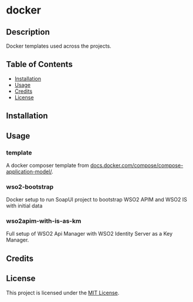 # docker

## Description

Docker templates used across the projects.

## Table of Contents

- [Installation](#installation)
- [Usage](#usage)
- [Credits](#credits)
- [License](#license)

## Installation

## Usage

### template

A docker composer template from [docs.docker.com/compose/compose-application-model/](https://docs.docker.com/compose/compose-application-model/).

### wso2-bootstrap

Docker setup to run SoapUI project to bootstrap WSO2 APIM and WSO2 IS with initial data

### wso2apim-with-is-as-km

Full setup of WSO2 Api Manager with WSO2 Identity Server as a Key Manager.

## Credits

## License

This project is licensed under the [MIT License](LICENSE).

